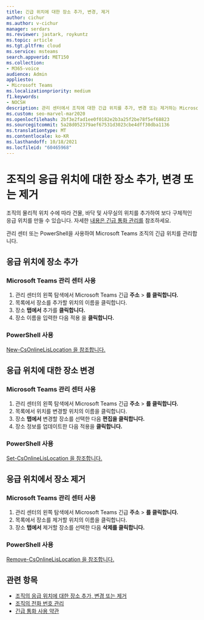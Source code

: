```yaml
---
title: 긴급 위치에 대한 장소 추가, 변경, 제거
author: cichur
ms.author: v-cichur
manager: serdars
ms.reviewer: jastark, roykuntz
ms.topic: article
ms.tgt.pltfrm: cloud
ms.service: msteams
search.appverid: MET150
ms.collection:
- M365-voice
audience: Admin
appliesto:
- Microsoft Teams
ms.localizationpriority: medium
f1.keywords:
- NOCSH
description: 관리 센터에서 조직에 대한 긴급 위치를 추가, 변경 또는 제거하는 Microsoft Teams 대해 자세히 알아보습니다.
ms.custom: seo-marvel-mar2020
ms.openlocfilehash: 2bf3e2fad1ee0f0182e2b3a25f2be78f5ef68823
ms.sourcegitcommit: 5a28d052379aef67531d3023cbe4dff30dba1136
ms.translationtype: MT
ms.contentlocale: ko-KR
ms.lasthandoff: 10/18/2021
ms.locfileid: "60465968"
---
```

# <a name="add-change-or-remove-a-place-for-an-emergency-location-in-your-organization"></a>조직의 응급 위치에 대한 장소 추가, 변경 또는 제거

조직의 물리적 위치 수에 따라 건물, 바닥 및 사무실의 위치를 추가하여 보다 구체적인 응급 위치를 만들 수 있습니다. 자세한 [내용은 긴급 통화 관리를](what-are-emergency-locations-addresses-and-call-routing.md) 참조하세요.

관리 센터 또는 PowerShell을 사용하여 Microsoft Teams 조직의 긴급 위치를 관리합니다.
  
## <a name="add-a-place-to-an-emergency-location"></a>응급 위치에 장소 추가

### <a name="using-the-microsoft-teams-admin-center"></a>Microsoft Teams 관리 센터 사용

1. 관리 센터의 왼쪽 탐색에서 Microsoft Teams 긴급 **주소**  >  **를 클릭합니다.**
2. 목록에서 장소를 추가할 위치의 이름을 클릭합니다.
3. 장소 **탭에서** 추가를 **클릭합니다.**
4. 장소 이름을 입력한 다음 적용 을 **클릭합니다.**

### <a name="using-powershell"></a>PowerShell 사용

[New-CsOnlineLisLocation 을 참조합니다.](/powershell/module/skype/new-csonlinelislocation)
    
## <a name="change-a-place-for-an-emergency-location"></a>응급 위치에 대한 장소 변경

### <a name="using-the-microsoft-teams-admin-center"></a>Microsoft Teams 관리 센터 사용

1. 관리 센터의 왼쪽 탐색에서 Microsoft Teams 긴급 **주소**  >  **를 클릭합니다.**
2. 목록에서 위치를 변경할 위치의 이름을 클릭합니다.
3. 장소 **탭에서** 변경할 장소를 선택한 다음 **편집을 클릭합니다.**
4. 장소 정보를 업데이트한 다음 적용을 **클릭합니다.**

### <a name="using-powershell"></a>PowerShell 사용

[Set-CsOnlineLisLocation 을 참조합니다.](/powershell/module/skype/set-csonlinelislocation)
    
## <a name="remove-a-place-from-an-emergency-location"></a>응급 위치에서 장소 제거

### <a name="using-the-microsoft-teams-admin-center"></a>Microsoft Teams 관리 센터 사용

1. 관리 센터의 왼쪽 탐색에서 Microsoft Teams 긴급 **주소**  >  **를 클릭합니다.**
2. 목록에서 장소를 제거할 위치의 이름을 클릭합니다.
3. 장소 **탭에서** 제거할 장소를 선택한 다음 **삭제를 클릭합니다.**

### <a name="using-powershell"></a>PowerShell 사용

[Remove-CsOnlineLisLocation 을 참조합니다.](/powershell/module/skype/remove-csonlinelislocation)
    
## <a name="related-topics"></a>관련 항목

- [조직의 응급 위치에 대한 장소 추가, 변경 또는 제거](add-change-remove-emergency-place-organization.md)
- [조직의 전화 번호 관리](/microsoftteams/manage-phone-numbers-for-your-organization)
- [긴급 통화 사용 약관](./emergency-calling-terms-and-conditions.md)